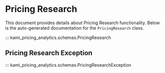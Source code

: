 # Pricing Research

This document provides details about Pricing Research functionality. Below is the auto-generated documentation for the `PricingResearch` class.

::: kami_pricing_analytics.schemas.PricingResearch

## Pricing Research Exception

::: kami_pricing_analytics.schemas.PricingResearchException

